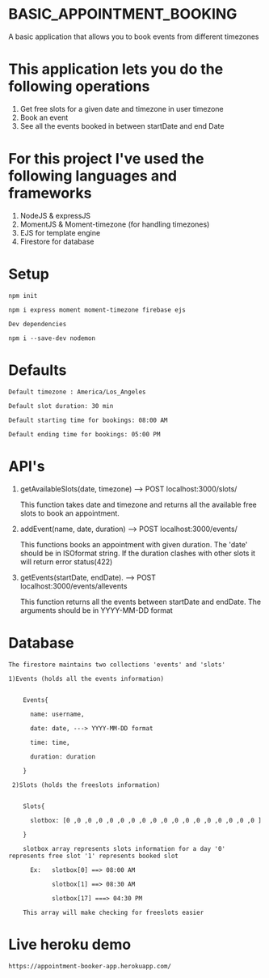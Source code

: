 # BASIC_APPOINTMENT_BOOKING
A basic application that allows you to book events from different timezones

# This application lets you do the following operations
  1) Get free slots for a given date and timezone in user timezone
  2) Book an event 
  3) See all the events booked in between startDate and end Date
  
# For this project I've used the following languages and frameworks
  1) NodeJS & expressJS
  2) MomentJS & Moment-timezone (for handling timezones)
  3) EJS for template engine
  4) Firestore for database
  
# Setup

    npm init
    
    npm i express moment moment-timezone firebase ejs
    
    Dev dependencies
    
    npm i --save-dev nodemon
    
# Defaults
    
    Default timezone : America/Los_Angeles
    
    Default slot duration: 30 min
    
    Default starting time for bookings: 08:00 AM
    
    Default ending time for bookings: 05:00 PM
    
    
# API's
 
  1) getAvailableSlots(date, timezone) --> POST localhost:3000/slots/
      
     This function takes date and timezone and returns all the available free slots to book an appointment.
     
  2) addEvent(name, date, duration) --> POST localhost:3000/events/
     
     This functions books an appointment with given duration. The 'date' should be in ISOformat string. If the duration clashes with other slots it will return    error status(422)
     
  3) getEvents(startDate, endDate). --> POST localhost:3000/events/allevents
  
     This function returns all the events between startDate and endDate. The arguments should be in YYYY-MM-DD format
     
 
 # Database
    
    The firestore maintains two collections 'events' and 'slots'
    
    1)Events (holds all the events information)
    
        
        Events{

          name: username,

          date: date, ---> YYYY-MM-DD format

          time: time,

          duration: duration 

        }
      
     2)Slots (holds the freeslots information)
     
     
        Slots{

          slotbox: [0 ,0 ,0 ,0 ,0 ,0 ,0 ,0 ,0 ,0 ,0 ,0 ,0 ,0 ,0 ,0 ,0 ,0 ]

        }
        
        slotbox array represents slots information for a day '0' represents free slot '1' represents booked slot
          
          Ex:   slotbox[0] ==> 08:00 AM
          
                slotbox[1] ==> 08:30 AM
                
                slotbox[17] ===> 04:30 PM
                
        This array will make checking for freeslots easier
        

# Live heroku demo

    https://appointment-booker-app.herokuapp.com/
      
     
  
